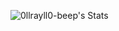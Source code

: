 ![0llrayll0-beep's Stats](https://github-readme-stats.vercel.app/api?username=0llrayll0-beep&theme=radical&show_icons=true&hide_border=false&count_private=true)
